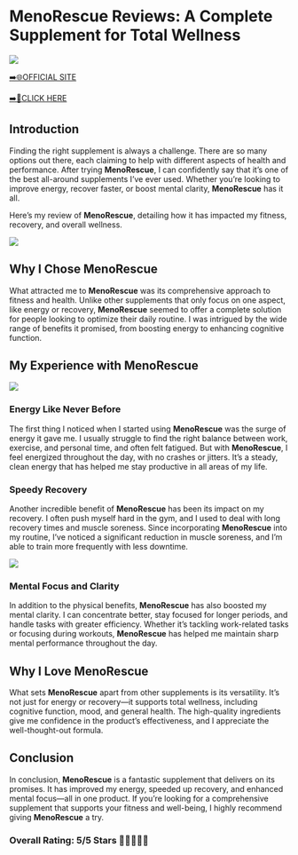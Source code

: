 # **MenoRescue Reviews**: A Complete Supplement for Total Wellness

[![](https://static.vecteezy.com/system/resources/thumbnails/019/896/014/small/buy-now-gradient-button-with-cart-symbol-buy-now-illustration-png.png)](https://edetoop.top/lander/sugarpreland-1/menorescue.html) 

[➡️🌐OFFICIAL SITE](https://edetoop.top/lander/sugarpreland-1/menorescue.html) 

[➡️🔗CLICK HERE](https://edetoop.top/lander/sugarpreland-1/menorescue.html) 


## Introduction

Finding the right supplement is always a challenge. There are so many options out there, each claiming to help with different aspects of health and performance. After trying **MenoRescue**, I can confidently say that it’s one of the best all-around supplements I’ve ever used. Whether you’re looking to improve energy, recover faster, or boost mental clarity, **MenoRescue** has it all.

Here’s my review of **MenoRescue**, detailing how it has impacted my fitness, recovery, and overall wellness.

[![](https://wallpapers.com/images/hd/red-order-now-button-udg4jcj4arvn8b0n-2.png)](https://edetoop.top/lander/sugarpreland-1/menorescue.html)  

## Why I Chose **MenoRescue**

What attracted me to **MenoRescue** was its comprehensive approach to fitness and health. Unlike other supplements that only focus on one aspect, like energy or recovery, **MenoRescue** seemed to offer a complete solution for people looking to optimize their daily routine. I was intrigued by the wide range of benefits it promised, from boosting energy to enhancing cognitive function.

## My Experience with **MenoRescue**

[![](https://static.vecteezy.com/system/resources/thumbnails/019/896/014/small/buy-now-gradient-button-with-cart-symbol-buy-now-illustration-png.png)](https://edetoop.top/lander/sugarpreland-1/menorescue.html)

### Energy Like Never Before

The first thing I noticed when I started using **MenoRescue** was the surge of energy it gave me. I usually struggle to find the right balance between work, exercise, and personal time, and often felt fatigued. But with **MenoRescue**, I feel energized throughout the day, with no crashes or jitters. It’s a steady, clean energy that has helped me stay productive in all areas of my life.

### Speedy Recovery

Another incredible benefit of **MenoRescue** has been its impact on my recovery. I often push myself hard in the gym, and I used to deal with long recovery times and muscle soreness. Since incorporating **MenoRescue** into my routine, I’ve noticed a significant reduction in muscle soreness, and I’m able to train more frequently with less downtime.

[![](https://wallpapers.com/images/hd/red-order-now-button-udg4jcj4arvn8b0n-2.png)](https://edetoop.top/lander/sugarpreland-1/menorescue.html)  

### Mental Focus and Clarity

In addition to the physical benefits, **MenoRescue** has also boosted my mental clarity. I can concentrate better, stay focused for longer periods, and handle tasks with greater efficiency. Whether it’s tackling work-related tasks or focusing during workouts, **MenoRescue** has helped me maintain sharp mental performance throughout the day.

## Why I Love **MenoRescue**

What sets **MenoRescue** apart from other supplements is its versatility. It’s not just for energy or recovery—it supports total wellness, including cognitive function, mood, and general health. The high-quality ingredients give me confidence in the product’s effectiveness, and I appreciate the well-thought-out formula.

## Conclusion

In conclusion, **MenoRescue** is a fantastic supplement that delivers on its promises. It has improved my energy, speeded up recovery, and enhanced mental focus—all in one product. If you’re looking for a comprehensive supplement that supports your fitness and well-being, I highly recommend giving **MenoRescue** a try.

### Overall Rating: 5/5 Stars 🌟🌟🌟🌟🌟
